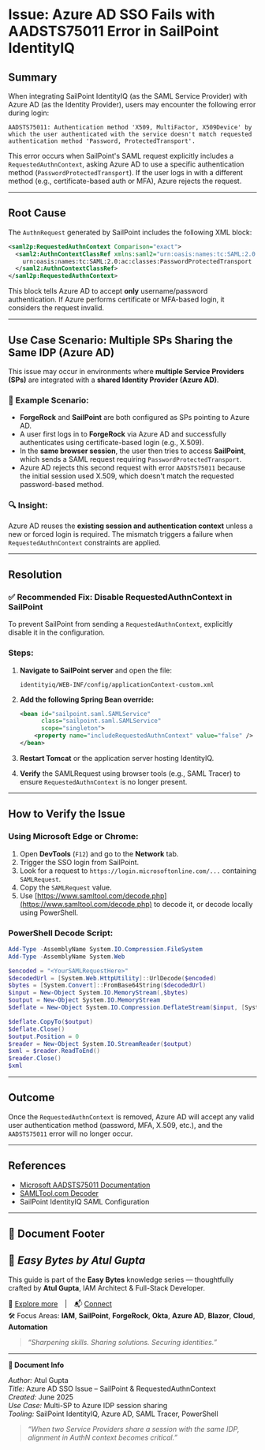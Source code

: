 # Issue: Azure AD SSO Fails with AADSTS75011 Error in SailPoint IdentityIQ

## Summary

When integrating SailPoint IdentityIQ (as the SAML Service Provider) with Azure AD (as the Identity Provider), users may encounter the following error during login:

```
AADSTS75011: Authentication method 'X509, MultiFactor, X509Device' by which the user authenticated with the service doesn't match requested authentication method 'Password, ProtectedTransport'.
```

This error occurs when SailPoint's SAML request explicitly includes a `RequestedAuthnContext`, asking Azure AD to use a specific authentication method (`PasswordProtectedTransport`). If the user logs in with a different method (e.g., certificate-based auth or MFA), Azure rejects the request.

---

## Root Cause

The `AuthnRequest` generated by SailPoint includes the following XML block:

```xml
<saml2p:RequestedAuthnContext Comparison="exact">
  <saml2:AuthnContextClassRef xmlns:saml2="urn:oasis:names:tc:SAML:2.0:assertion">
    urn:oasis:names:tc:SAML:2.0:ac:classes:PasswordProtectedTransport
  </saml2:AuthnContextClassRef>
</saml2p:RequestedAuthnContext>
```

This block tells Azure AD to accept **only** username/password authentication. If Azure performs certificate or MFA-based login, it considers the request invalid.

---

## Use Case Scenario: Multiple SPs Sharing the Same IDP (Azure AD)

This issue may occur in environments where **multiple Service Providers (SPs)** are integrated with a **shared Identity Provider (Azure AD)**.

### 🔁 Example Scenario:

* **ForgeRock** and **SailPoint** are both configured as SPs pointing to Azure AD.
* A user first logs in to **ForgeRock** via Azure AD and successfully authenticates using certificate-based login (e.g., X.509).
* In the **same browser session**, the user then tries to access **SailPoint**, which sends a SAML request requiring `PasswordProtectedTransport`.
* Azure AD rejects this second request with error `AADSTS75011` because the initial session used X.509, which doesn't match the requested password-based method.

### 🔍 Insight:

Azure AD reuses the **existing session and authentication context** unless a new or forced login is required. The mismatch triggers a failure when `RequestedAuthnContext` constraints are applied.

---

## Resolution

### ✅ Recommended Fix: Disable RequestedAuthnContext in SailPoint

To prevent SailPoint from sending a `RequestedAuthnContext`, explicitly disable it in the configuration.

### Steps:

1. **Navigate to SailPoint server** and open the file:

   ```
   identityiq/WEB-INF/config/applicationContext-custom.xml
   ```

2. **Add the following Spring Bean override:**

   ```xml
   <bean id="sailpoint.saml.SAMLService"
         class="sailpoint.saml.SAMLService"
         scope="singleton">
       <property name="includeRequestedAuthnContext" value="false" />
   </bean>
   ```

3. **Restart Tomcat** or the application server hosting IdentityIQ.

4. **Verify** the SAMLRequest using browser tools (e.g., SAML Tracer) to ensure `RequestedAuthnContext` is no longer present.

---

## How to Verify the Issue

### Using Microsoft Edge or Chrome:

1. Open **DevTools** (`F12`) and go to the **Network** tab.
2. Trigger the SSO login from SailPoint.
3. Look for a request to `https://login.microsoftonline.com/...` containing `SAMLRequest`.
4. Copy the `SAMLRequest` value.
5. Use [https://www.samltool.com/decode.php](https://www.samltool.com/decode.php) to decode it, or decode locally using PowerShell.

### PowerShell Decode Script:

```powershell
Add-Type -AssemblyName System.IO.Compression.FileSystem
Add-Type -AssemblyName System.Web

$encoded = "<YourSAMLRequestHere>"
$decodedUrl = [System.Web.HttpUtility]::UrlDecode($encoded)
$bytes = [System.Convert]::FromBase64String($decodedUrl)
$input = New-Object System.IO.MemoryStream(,$bytes)
$output = New-Object System.IO.MemoryStream
$deflate = New-Object System.IO.Compression.DeflateStream($input, [System.IO.Compression.CompressionMode]::Decompress)

$deflate.CopyTo($output)
$deflate.Close()
$output.Position = 0
$reader = New-Object System.IO.StreamReader($output)
$xml = $reader.ReadToEnd()
$reader.Close()
$xml
```

---

## Outcome

Once the `RequestedAuthnContext` is removed, Azure AD will accept any valid user authentication method (password, MFA, X.509, etc.), and the `AADSTS75011` error will no longer occur.

---

## References

* [Microsoft AADSTS75011 Documentation](https://learn.microsoft.com/en-us/azure/active-directory/develop/reference-aadsts-error-codes#aadsts75011)
* [SAMLTool.com Decoder](https://www.samltool.com/decode.php)
* SailPoint IdentityIQ SAML Configuration

---

## 📘 Document Footer

## 📘 *Easy Bytes by Atul Gupta*  
This guide is part of the **Easy Bytes** knowledge series — thoughtfully crafted by **Atul Gupta**, IAM Architect & Full-Stack Developer.

🔗 [Explore more](https://github.com/atul0085) | 📬 [Connect](https://www.linkedin.com/in/atul0085)  
🛠️ Focus Areas: **IAM**, **SailPoint**, **ForgeRock**, **Okta**, **Azure AD**, **Blazor**, **Cloud**, **Automation**
> _“Sharpening skills. Sharing solutions. Securing identities.”_
---

**📄 Document Info**  

*Author:* Atul Gupta  
*Title:* Azure AD SSO Issue – SailPoint & RequestedAuthnContext  
*Created:* June 2025  
*Use Case:* Multi-SP to Azure IDP session sharing  
*Tooling:* SailPoint IdentityIQ, Azure AD, SAML Tracer, PowerShell  

> _“When two Service Providers share a session with the same IDP, alignment in AuthN context becomes critical.”_  



